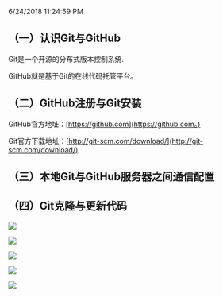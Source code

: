 6/24/2018 11:24:59 PM 

## （一）认识Git与GitHub

Git是一个开源的分布式版本控制系统.

GitHub就是基于Git的在线代码托管平台。

## （二）GitHub注册与Git安装

GitHub官方地址：[https://github.com](https://github.com。)

Git官方下载地址：[http://git-scm.com/download/](http://git-scm.com/download/)


## （三）本地Git与GitHub服务器之间通信配置



## （四）Git克隆与更新代码

![](https://i.imgur.com/ySyexfk.png)

![](https://i.imgur.com/GpweTal.png)

![](https://i.imgur.com/xeeqhQQ.png)

![](https://i.imgur.com/RsaCCoc.png)

![](https://i.imgur.com/lHBrWET.png)